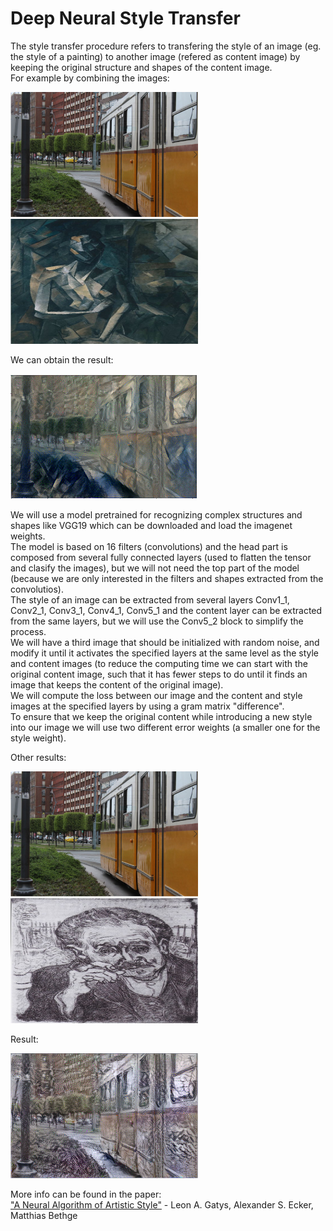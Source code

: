 # Deep Neural Style Transfer

The style transfer procedure refers to transfering the style of an image
(eg. the style of a painting) to another image (refered as content image)
by keeping the original structure and shapes of the content image.
<br/>
For example by combining the images:
<p/>
<img src="processed_images/content_image.JPG" width="300"> 
<img src="processed_images/picasso.JPG" width="300" height="200">
<p/>
We can obtain the result:
<p/>
<img src="processed_images/transfer_style_picasso.JPG" width="300" height="200"> 
<p/>
We will use a model pretrained for recognizing complex structures and shapes
like VGG19 which can be downloaded and load the imagenet weights.
<br/>
The model is based on 16 filters (convolutions) and the head part is composed from 
several fully connected layers (used to flatten the tensor and clasify the images), but we will
not need the top part of the model (because we are only interested in the filters and shapes extracted from
the convolutios).
<br/>
The style of an image can be extracted from several layers Conv1_1, Conv2_1, Conv3_1, Conv4_1, Conv5_1 and the content
layer can be extracted from the same layers, but we will use the Conv5_2 block to simplify the process.
<br/>
We will have a third image that should be initialized with random noise, and modify it until it activates the specified layers at the same level as the style and content images (to reduce the computing time we can start with the original content image, such that it has fewer steps to do until it finds an image that keeps the content of the original image). 
<br/>
We will compute the loss between our image and the content and style images at the specified layers by using a gram matrix "difference".
<br/>
To ensure that we keep the original content while introducing a new style into our image we will use two different error weights (a smaller one for the style weight).
<p/>
Other results:
<p/>
<img src="processed_images/content_image.JPG" width="300"> 
<img src="processed_images/74.JPG" width="300" height="200">
<p/>
Result:
<p/>
<img src="processed_images/style_transfer.JPG" width="300" height="200"> 
<p/>
More info can be found in the paper:
<br/>
<a href="https://arxiv.org/abs/1508.06576">"A Neural Algorithm of Artistic Style"<a/> - Leon A. Gatys, Alexander S. Ecker, Matthias Bethge
<br/>

